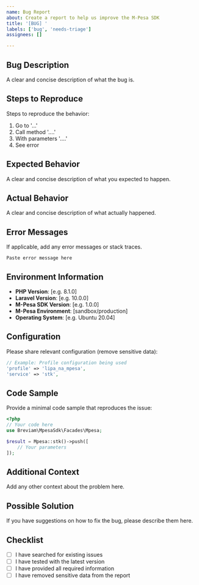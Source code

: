 ```yaml
---
name: Bug Report
about: Create a report to help us improve the M-Pesa SDK
title: '[BUG] '
labels: ['bug', 'needs-triage']
assignees: []

---
```


## Bug Description
A clear and concise description of what the bug is.

## Steps to Reproduce
Steps to reproduce the behavior:
1. Go to '...'
2. Call method '....'
3. With parameters '....'
4. See error

## Expected Behavior
A clear and concise description of what you expected to happen.

## Actual Behavior
A clear and concise description of what actually happened.

## Error Messages
If applicable, add any error messages or stack traces.

```
Paste error message here
```

## Environment Information
- **PHP Version**: [e.g. 8.1.0]
- **Laravel Version**: [e.g. 10.0.0]
- **M-Pesa SDK Version**: [e.g. 1.0.0]
- **M-Pesa Environment**: [sandbox/production]
- **Operating System**: [e.g. Ubuntu 20.04]

## Configuration
Please share relevant configuration (remove sensitive data):

```php
// Example: Profile configuration being used
'profile' => 'lipa_na_mpesa',
'service' => 'stk',
```

## Code Sample
Provide a minimal code sample that reproduces the issue:

```php
<?php
// Your code here
use Breviam\MpesaSdk\Facades\Mpesa;

$result = Mpesa::stk()->push([
    // Your parameters
]);
```

## Additional Context
Add any other context about the problem here.

## Possible Solution
If you have suggestions on how to fix the bug, please describe them here.

## Checklist
- [ ] I have searched for existing issues
- [ ] I have tested with the latest version
- [ ] I have provided all required information
- [ ] I have removed sensitive data from the report
